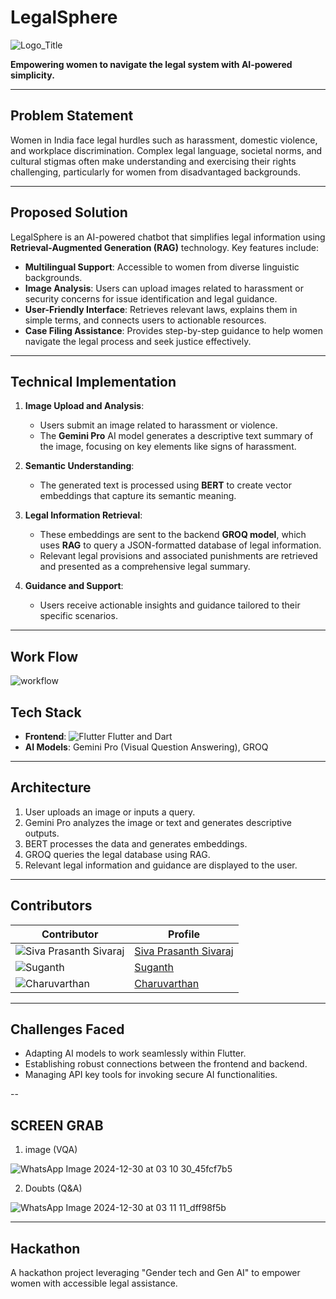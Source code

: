 # LegalSphere

![Logo_Title](https://github.com/user-attachments/assets/466be4b3-42a5-4e03-99c1-d0cc883c8606)


**Empowering women to navigate the legal system with AI-powered simplicity.**

---

## Problem Statement

Women in India face legal hurdles such as harassment, domestic violence, and workplace discrimination. Complex legal language, societal norms, and cultural stigmas often make understanding and exercising their rights challenging, particularly for women from disadvantaged backgrounds.

---

## Proposed Solution

LegalSphere is an AI-powered chatbot that simplifies legal information using **Retrieval-Augmented Generation (RAG)** technology. Key features include:

- **Multilingual Support**: Accessible to women from diverse linguistic backgrounds.
- **Image Analysis**: Users can upload images related to harassment or security concerns for issue identification and legal guidance.
- **User-Friendly Interface**: Retrieves relevant laws, explains them in simple terms, and connects users to actionable resources.
- **Case Filing Assistance**: Provides step-by-step guidance to help women navigate the legal process and seek justice effectively.

---

## Technical Implementation

1. **Image Upload and Analysis**:
   - Users submit an image related to harassment or violence.
   - The **Gemini Pro** AI model generates a descriptive text summary of the image, focusing on key elements like signs of harassment.

2. **Semantic Understanding**:
   - The generated text is processed using **BERT** to create vector embeddings that capture its semantic meaning.

3. **Legal Information Retrieval**:
   - These embeddings are sent to the backend **GROQ model**, which uses **RAG** to query a JSON-formatted database of legal information.
   - Relevant legal provisions and associated punishments are retrieved and presented as a comprehensive legal summary.

4. **Guidance and Support**:
   - Users receive actionable insights and guidance tailored to their specific scenarios.

---

## Work Flow

![workflow](https://github.com/user-attachments/assets/a69b04ec-054d-4c12-90a9-c8605cdaa7ca)


## Tech Stack

- **Frontend**: ![Flutter](https://upload.wikimedia.org/wikipedia/commons/1/17/Google-flutter-logo.png) Flutter and Dart
- **AI Models**: Gemini Pro (Visual Question Answering), GROQ

---

## Architecture

1. User uploads an image or inputs a query.
2. Gemini Pro analyzes the image or text and generates descriptive outputs.
3. BERT processes the data and generates embeddings.
4. GROQ queries the legal database using RAG.
5. Relevant legal information and guidance are displayed to the user.

---


## Contributors

| Contributor | Profile |
|-------------|---------|
| ![Siva Prasanth Sivaraj](https://avatars.githubusercontent.com/SivaPrasanthSivaraj?s=100) | [Siva Prasanth Sivaraj](https://github.com/SivaPrasanthSivaraj) |
| ![Suganth](https://avatars.githubusercontent.com/suganth07?s=100) | [Suganth](https://github.com/suganth07) |
| ![Charuvarthan](https://avatars.githubusercontent.com/Charuvarthan?s=100) | [Charuvarthan](https://github.com/Charuvarthan) |

---

## Challenges Faced

- Adapting AI models to work seamlessly within Flutter.
- Establishing robust connections between the frontend and backend.
- Managing API key tools for invoking secure AI functionalities.

--

## SCREEN GRAB
 1) image (VQA)


![WhatsApp Image 2024-12-30 at 03 10 30_45fcf7b5](https://github.com/user-attachments/assets/1528f77e-cb3b-43e6-b7ca-8032dca28d2f)


2) Doubts (Q&A)

   
![WhatsApp Image 2024-12-30 at 03 11 11_dff98f5b](https://github.com/user-attachments/assets/d987ae35-1c62-4b94-84c5-36768bf4d61f)




---

## Hackathon

A hackathon project leveraging "Gender tech and Gen AI" to empower women with accessible legal assistance.

